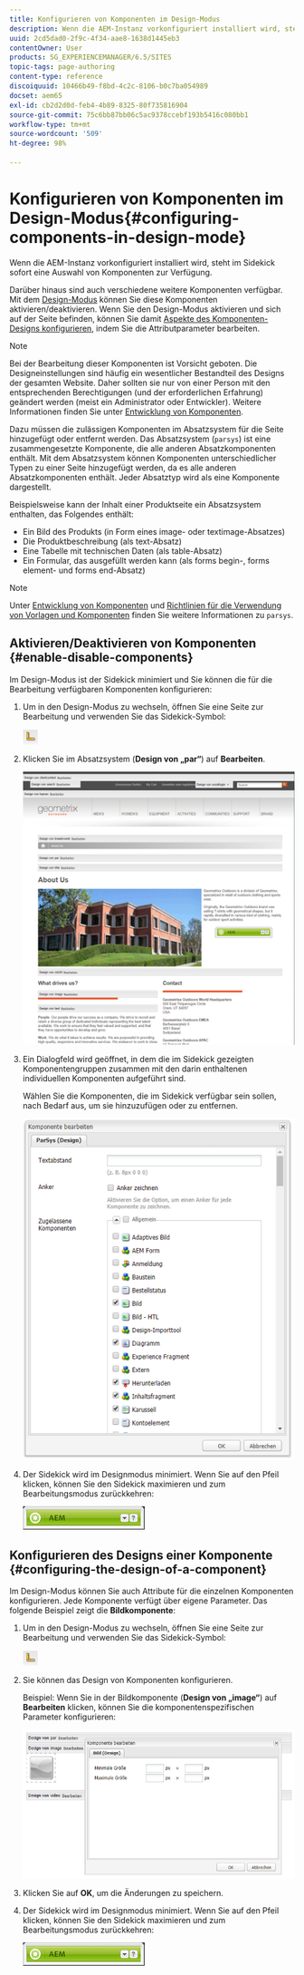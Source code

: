 ```yaml
---
title: Konfigurieren von Komponenten im Design-Modus
description: Wenn die AEM-Instanz vorkonfiguriert installiert wird, steht im Sidekick sofort eine Auswahl von Komponenten zur Verfügung. Darüber hinaus stehen auch verschiedene weitere Komponenten zur Verfügung. Sie können den Design-Modus verwenden, um diese Komponenten zu aktivieren/deaktivieren.
uuid: 2cd5dad0-2f9c-4f34-aae8-1638d1445eb3
contentOwner: User
products: SG_EXPERIENCEMANAGER/6.5/SITES
topic-tags: page-authoring
content-type: reference
discoiquuid: 10466b49-f8bd-4c2c-8106-b0c7ba054989
docset: aem65
exl-id: cb2d2d0d-feb4-4b89-8325-80f735816904
source-git-commit: 75c6bb87bb06c5ac9378ccebf193b5416c080bb1
workflow-type: tm+mt
source-wordcount: '509'
ht-degree: 98%

---
```


# Konfigurieren von Komponenten im Design-Modus{#configuring-components-in-design-mode}

Wenn die AEM-Instanz vorkonfiguriert installiert wird, steht im Sidekick sofort eine Auswahl von Komponenten zur Verfügung.

Darüber hinaus sind auch verschiedene weitere Komponenten verfügbar. Mit dem [Design-Modus](#enabledisablecomponentsusingdesignmode) können Sie diese Komponenten aktivieren/deaktivieren. Wenn Sie den Design-Modus aktivieren und sich auf der Seite befinden, können Sie damit [Aspekte des Komponenten-Designs konfigurieren](#configuringcomponentsusingdesignmode), indem Sie die Attributparameter bearbeiten.

>[!NOTE]
>
>Bei der Bearbeitung dieser Komponenten ist Vorsicht geboten. Die Designeinstellungen sind häufig ein wesentlicher Bestandteil des Designs der gesamten Website. Daher sollten sie nur von einer Person mit den entsprechenden Berechtigungen (und der erforderlichen Erfahrung) geändert werden (meist ein Administrator oder Entwickler). Weitere Informationen finden Sie unter [Entwicklung von Komponenten](/help/sites-developing/components.md).

Dazu müssen die zulässigen Komponenten im Absatzsystem für die Seite hinzugefügt oder entfernt werden. Das Absatzsystem (`parsys`) ist eine zusammengesetzte Komponente, die alle anderen Absatzkomponenten enthält. Mit dem Absatzsystem können Komponenten unterschiedlicher Typen zu einer Seite hinzugefügt werden, da es alle anderen Absatzkomponenten enthält. Jeder Absatztyp wird als eine Komponente dargestellt.

Beispielsweise kann der Inhalt einer Produktseite ein Absatzsystem enthalten, das Folgendes enthält:

* Ein Bild des Produkts (in Form eines image- oder textimage-Absatzes)
* Die Produktbeschreibung (als text-Absatz)
* Eine Tabelle mit technischen Daten (als table-Absatz)
* Ein Formular, das ausgefüllt werden kann (als forms begin-, forms element- und forms end-Absatz)

>[!NOTE]
>
>Unter [Entwicklung von Komponenten](/help/sites-developing/components.md#paragraphsystem) und [Richtlinien für die Verwendung von Vorlagen und Komponenten](/help/sites-developing/dev-guidelines-bestpractices.md#guidelines-for-using-templates-and-components) finden Sie weitere Informationen zu `parsys`.

## Aktivieren/Deaktivieren von Komponenten {#enable-disable-components}

Im Design-Modus ist der Sidekick minimiert und Sie können die für die Bearbeitung verfügbaren Komponenten konfigurieren:

1. Um in den Design-Modus zu wechseln, öffnen Sie eine Seite zur Bearbeitung und verwenden Sie das Sidekick-Symbol:

   ![Designmodus](do-not-localize/chlimage_1.png)

1. Klicken Sie im Absatzsystem (**Design von „par“**) auf **Bearbeiten**.

   ![screen_shot_2012-02-08at102726am](assets/screen_shot_2012-02-08at102726am.png)

1. Ein Dialogfeld wird geöffnet, in dem die im Sidekick gezeigten Komponentengruppen zusammen mit den darin enthaltenen individuellen Komponenten aufgeführt sind.

   Wählen Sie die Komponenten, die im Sidekick verfügbar sein sollen, nach Bedarf aus, um sie hinzuzufügen oder zu entfernen.

   ![screen_shot_2012-02-08at103407am](assets/screen_shot_2012-02-08at103407am.png)

1. Der Sidekick wird im Designmodus minimiert. Wenn Sie auf den Pfeil klicken, können Sie den Sidekick maximieren und zum Bearbeitungsmodus zurückkehren:

   ![Sidekick minimiert](do-not-localize/sidekick-collapsed.png)

## Konfigurieren des Designs einer Komponente {#configuring-the-design-of-a-component}

Im Design-Modus können Sie auch Attribute für die einzelnen Komponenten konfigurieren. Jede Komponente verfügt über eigene Parameter. Das folgende Beispiel zeigt die **Bildkomponente**:

1. Um in den Design-Modus zu wechseln, öffnen Sie eine Seite zur Bearbeitung und verwenden Sie das Sidekick-Symbol:

   ![Designmodus - Sidekick](do-not-localize/chlimage_1-1.png)

1. Sie können das Design von Komponenten konfigurieren.

   Beispiel: Wenn Sie in der Bildkomponente (**Design von „image“**) auf **Bearbeiten** klicken, können Sie die komponentenspezifischen Parameter konfigurieren:

   ![chlimage_1-5](assets/chlimage_1-5.png)

1. Klicken Sie auf **OK**, um die Änderungen zu speichern.

1. Der Sidekick wird im Designmodus minimiert. Wenn Sie auf den Pfeil klicken, können Sie den Sidekick maximieren und zum Bearbeitungsmodus zurückkehren:

   ![Sidekick minimiert](do-not-localize/sidekick-collapsed-1.png)
